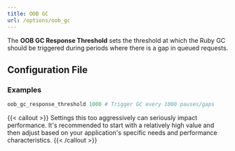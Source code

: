 ```yaml
---
title: OOB GC
url: /options/oob_gc
---
```


The **OOB GC Response Threshold** sets the threshold at which the Ruby GC should be triggered during periods where there is a gap in queued requests.

## Configuration File

### Examples

```ruby {filename="Itsi.rb"}
oob_gc_response_threshold 1000 # Trigger GC every 1000 pauses/gaps
```


{{< callout >}}
Settings this too aggressively can seriously impact performance. It's recommended to start with a relatively high value and then adjust based on your application's specific needs and performance characteristics.
{{< /callout >}}
